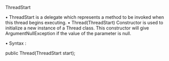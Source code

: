 ThreadStart

• ThreadStart is a delegate which represents a method to be invoked  when this thread begins executing.
• Thread(ThreadStart) Constructor is used to initialize a new instance of a Thread class. 
This constructor will give ArgumentNullException if the value of the parameter is null.

• Syntax : 

public Thread(ThreadStart start);